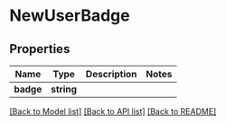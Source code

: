 # NewUserBadge

## Properties
Name | Type | Description | Notes
------------ | ------------- | ------------- | -------------
**badge** | **string** |  | 

[[Back to Model list]](../../README.md#documentation-for-models) [[Back to API list]](../../README.md#documentation-for-api-endpoints) [[Back to README]](../../README.md)

